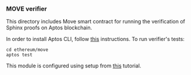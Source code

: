 ### MOVE verifier

This directory includes Move smart contract for running the verification of Sphinx proofs on Aptos blockchain.

In order to install Aptos CLI, follow [this](https://aptos.dev/en/build/cli) instructions. To run verifier's tests:

```
cd ethereum/move
aptos test
```

This module is configured using setup from [this](https://aptos.dev/en/build/guides/build-e2e-dapp/1-create-smart-contract) tutorial.
